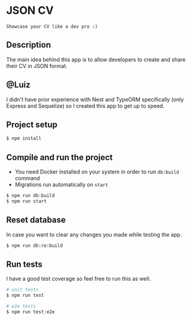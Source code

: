 # JSON CV
`Showcase your CV like a dev pro :)`

## Description

  The main idea behind this app is to allow developers to create and share their CV in JSON format.

## @Luiz

  I didn't have prior experience with Nest and TypeORM specifically (only Express and Sequelize) so I created this app to get up to speed.

## Project setup

```bash
$ npm install
```

## Compile and run the project

- You need Docker installed on your system in order to run `db:build` command
- Migrations run automatically on `start`

```bash
$ npm run db:build
$ npm run start
```

## Reset database

In case you want to clear any changes you made while testing the app.

```bash
$ npm run db:re:build
```

## Run tests

I have a good test coverage so feel free to run this as well.

```bash
# unit tests
$ npm run test

# e2e tests
$ npm run test:e2e
```